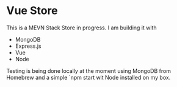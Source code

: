 # Vue Store

This is a MEVN Stack Store in progress. I am building it with
* MongoDB
* Express.js
* Vue
* Node

Testing is being done locally at the moment using MongoDB from Homebrew and a simple `npm start wit Node installed on my box.